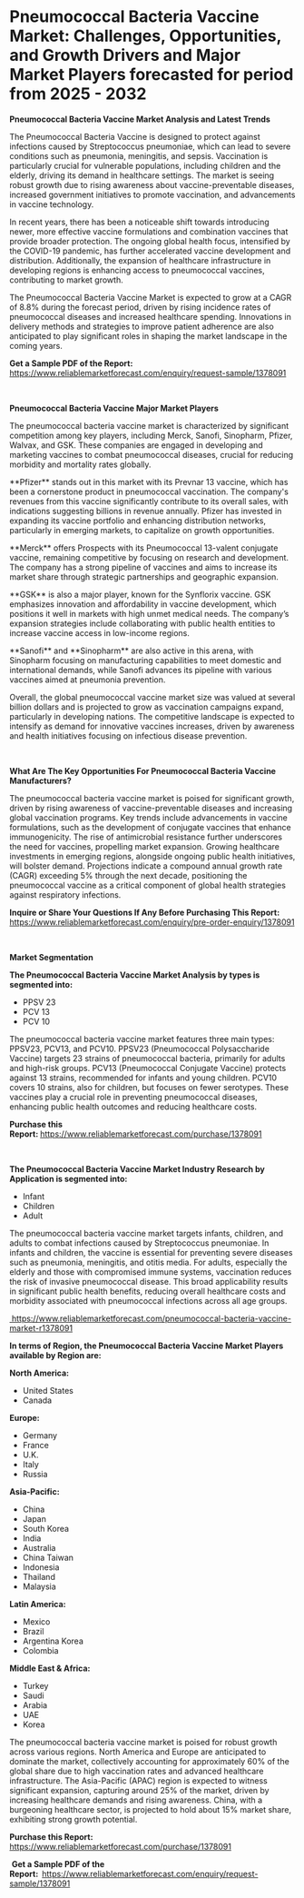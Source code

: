 <p><h1>Pneumococcal Bacteria Vaccine Market: Challenges, Opportunities, and Growth Drivers and Major Market Players forecasted for period from 2025 - 2032</h1></p><p><strong>Pneumococcal Bacteria Vaccine Market Analysis and Latest Trends</strong></p>
<p><p>The Pneumococcal Bacteria Vaccine is designed to protect against infections caused by Streptococcus pneumoniae, which can lead to severe conditions such as pneumonia, meningitis, and sepsis. Vaccination is particularly crucial for vulnerable populations, including children and the elderly, driving its demand in healthcare settings. The market is seeing robust growth due to rising awareness about vaccine-preventable diseases, increased government initiatives to promote vaccination, and advancements in vaccine technology.</p><p>In recent years, there has been a noticeable shift towards introducing newer, more effective vaccine formulations and combination vaccines that provide broader protection. The ongoing global health focus, intensified by the COVID-19 pandemic, has further accelerated vaccine development and distribution. Additionally, the expansion of healthcare infrastructure in developing regions is enhancing access to pneumococcal vaccines, contributing to market growth.</p><p>The Pneumococcal Bacteria Vaccine Market is expected to grow at a CAGR of 8.8% during the forecast period, driven by rising incidence rates of pneumococcal diseases and increased healthcare spending. Innovations in delivery methods and strategies to improve patient adherence are also anticipated to play significant roles in shaping the market landscape in the coming years.</p></p>
<p><strong>Get a Sample PDF of the Report:&nbsp;</strong> <a href="https://www.reliablemarketforecast.com/enquiry/request-sample/1378091?utm_campaign=3189&utm_medium=2&utm_source=Github&utm_content=ia&utm_term=19042025&utm_id=pneumococcal-bacteria-vaccine">https://www.reliablemarketforecast.com/enquiry/request-sample/1378091</a></p>
<p>&nbsp;</p>
<p><strong>Pneumococcal Bacteria Vaccine Major Market Players</strong></p>
<p><p>The pneumococcal bacteria vaccine market is characterized by significant competition among key players, including Merck, Sanofi, Sinopharm, Pfizer, Walvax, and GSK. These companies are engaged in developing and marketing vaccines to combat pneumococcal diseases, crucial for reducing morbidity and mortality rates globally.</p><p>**Pfizer** stands out in this market with its Prevnar 13 vaccine, which has been a cornerstone product in pneumococcal vaccination. The company's revenues from this vaccine significantly contribute to its overall sales, with indications suggesting billions in revenue annually. Pfizer has invested in expanding its vaccine portfolio and enhancing distribution networks, particularly in emerging markets, to capitalize on growth opportunities.</p><p>**Merck** offers Prospects with its Pneumococcal 13-valent conjugate vaccine, remaining competitive by focusing on research and development. The company has a strong pipeline of vaccines and aims to increase its market share through strategic partnerships and geographic expansion.</p><p>**GSK** is also a major player, known for the Synflorix vaccine. GSK emphasizes innovation and affordability in vaccine development, which positions it well in markets with high unmet medical needs. The company’s expansion strategies include collaborating with public health entities to increase vaccine access in low-income regions.</p><p>**Sanofi** and **Sinopharm** are also active in this arena, with Sinopharm focusing on manufacturing capabilities to meet domestic and international demands, while Sanofi advances its pipeline with various vaccines aimed at pneumonia prevention.</p><p>Overall, the global pneumococcal vaccine market size was valued at several billion dollars and is projected to grow as vaccination campaigns expand, particularly in developing nations. The competitive landscape is expected to intensify as demand for innovative vaccines increases, driven by awareness and health initiatives focusing on infectious disease prevention.</p></p>
<p>&nbsp;</p>
<p><strong>What Are The Key Opportunities For Pneumococcal Bacteria Vaccine Manufacturers?</strong></p>
<p><p>The pneumococcal bacteria vaccine market is poised for significant growth, driven by rising awareness of vaccine-preventable diseases and increasing global vaccination programs. Key trends include advancements in vaccine formulations, such as the development of conjugate vaccines that enhance immunogenicity. The rise of antimicrobial resistance further underscores the need for vaccines, propelling market expansion. Growing healthcare investments in emerging regions, alongside ongoing public health initiatives, will bolster demand. Projections indicate a compound annual growth rate (CAGR) exceeding 5% through the next decade, positioning the pneumococcal vaccine as a critical component of global health strategies against respiratory infections.</p></p>
<p><strong>Inquire or Share Your Questions If Any Before Purchasing This Report:</strong> <a href="https://www.reliablemarketforecast.com/enquiry/pre-order-enquiry/1378091?utm_campaign=3189&utm_medium=2&utm_source=Github&utm_content=ia&utm_term=19042025&utm_id=pneumococcal-bacteria-vaccine">https://www.reliablemarketforecast.com/enquiry/pre-order-enquiry/1378091</a></p>
<p>&nbsp;</p>
<p><strong>Market Segmentation</strong></p>
<p><strong>The Pneumococcal Bacteria Vaccine Market Analysis by types is segmented into:</strong></p>
<p><ul><li>PPSV 23</li><li>PCV 13</li><li>PCV 10</li></ul></p>
<p><p>The pneumococcal bacteria vaccine market features three main types: PPSV23, PCV13, and PCV10. PPSV23 (Pneumococcal Polysaccharide Vaccine) targets 23 strains of pneumococcal bacteria, primarily for adults and high-risk groups. PCV13 (Pneumococcal Conjugate Vaccine) protects against 13 strains, recommended for infants and young children. PCV10 covers 10 strains, also for children, but focuses on fewer serotypes. These vaccines play a crucial role in preventing pneumococcal diseases, enhancing public health outcomes and reducing healthcare costs.</p></p>
<p><strong>Purchase this Report:&nbsp;</strong><a href="https://www.reliablemarketforecast.com/purchase/1378091?utm_campaign=3189&utm_medium=2&utm_source=Github&utm_content=ia&utm_term=19042025&utm_id=pneumococcal-bacteria-vaccine">https://www.reliablemarketforecast.com/purchase/1378091</a></p>
<p>&nbsp;</p>
<p><strong>The Pneumococcal Bacteria Vaccine Market Industry Research by Application is segmented into:</strong></p>
<p><ul><li>Infant</li><li>Children</li><li>Adult</li></ul></p>
<p><p>The pneumococcal bacteria vaccine market targets infants, children, and adults to combat infections caused by Streptococcus pneumoniae. In infants and children, the vaccine is essential for preventing severe diseases such as pneumonia, meningitis, and otitis media. For adults, especially the elderly and those with compromised immune systems, vaccination reduces the risk of invasive pneumococcal disease. This broad applicability results in significant public health benefits, reducing overall healthcare costs and morbidity associated with pneumococcal infections across all age groups.</p></p>
<p><a href="https://www.reliablemarketforecast.com/pneumococcal-bacteria-vaccine-market-r1378091?utm_campaign=3189&utm_medium=2&utm_source=Github&utm_content=ia&utm_term=19042025&utm_id=pneumococcal-bacteria-vaccine">&nbsp;https://www.reliablemarketforecast.com/pneumococcal-bacteria-vaccine-market-r1378091</a></p>
<p><strong>In terms of Region, the Pneumococcal Bacteria Vaccine Market Players available by Region are:</strong></p>
<p>
    <p> <strong> North America: </strong>
        <ul>
            <li>United States</li>
            <li>Canada</li>
        </ul>
        </p> 
    <p> <strong> Europe: </strong>
        <ul>
            <li>Germany</li>
            <li>France</li>
            <li>U.K.</li>
            <li>Italy</li>
            <li>Russia</li>
        </ul>
        </p> 
    <p> <strong> Asia-Pacific: </strong>
        <ul>
            <li>China</li>
            <li>Japan</li>
            <li>South Korea</li>
            <li>India</li>
            <li>Australia</li>
            <li>China Taiwan</li>
            <li>Indonesia</li>
            <li>Thailand</li>
            <li>Malaysia</li>
        </ul>
        </p> 
    <p> <strong> Latin America: </strong>
        <ul>
            <li>Mexico</li>
            <li>Brazil</li>
            <li>Argentina Korea</li>
            <li>Colombia</li>
        </ul>
        </p> 
    <p> <strong> Middle East & Africa: </strong>
        <ul>
            <li>Turkey</li>
            <li>Saudi</li>
            <li>Arabia</li>
            <li>UAE</li>
            <li>Korea</li>
        </ul>
    </p>
    </p>
<p><p>The pneumococcal bacteria vaccine market is poised for robust growth across various regions. North America and Europe are anticipated to dominate the market, collectively accounting for approximately 60% of the global share due to high vaccination rates and advanced healthcare infrastructure. The Asia-Pacific (APAC) region is expected to witness significant expansion, capturing around 25% of the market, driven by increasing healthcare demands and rising awareness. China, with a burgeoning healthcare sector, is projected to hold about 15% market share, exhibiting strong growth potential.</p></p>
<p><strong>Purchase this Report: </strong><a href="https://www.reliablemarketforecast.com/purchase/1378091?utm_campaign=3189&utm_medium=2&utm_source=Github&utm_content=ia&utm_term=19042025&utm_id=pneumococcal-bacteria-vaccine">https://www.reliablemarketforecast.com/purchase/1378091</a></p>
<p>&nbsp;<strong>Get a Sample PDF of the Report:&nbsp;&nbsp;</strong><a href="https://www.reliablemarketforecast.com/enquiry/request-sample/1378091?utm_campaign=3189&utm_medium=2&utm_source=Github&utm_content=ia&utm_term=19042025&utm_id=pneumococcal-bacteria-vaccine">https://www.reliablemarketforecast.com/enquiry/request-sample/1378091</a></p>
<p><strong></strong></p>
<p><p></p><p></p><p></p></p>